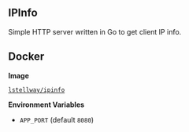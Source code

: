 ## IPInfo

Simple HTTP server written in Go to get client IP info.

## Docker

**Image**

[`lstellway/ipinfo`](https://hub.docker.com/r/lstellway/ipinfo)

**Environment Variables**

-   `APP_PORT` (default `8080`)
